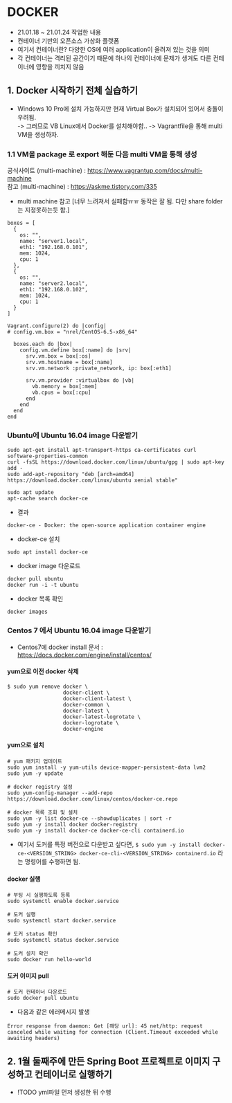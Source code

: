 # DOCKER
- 21.01.18 ~ 21.01.24 작업한 내용
- 컨테이너 기반의 오픈소스 가상화 플랫폼
- 여기서 컨테이너란? 다양한 OS에 여러 application이 올려져 있는 것을 의미
- 각 컨테이너는 격리된 공간이기 때문에 하나의 컨테이너에 문제가 생겨도 다른 컨테이너에 영향을 끼치지 않음

## 1. Docker 시작하기 전체 실습하기
- Windows 10 Pro에 설치 가능하지만 현재 Virtual Box가 설치되어 있어서 충돌이 우려됨.  
-> 그러므로 VB Linux에서 Docker를 설치해야함..
-> Vagrantfile을 통해 multi VM을 생성하자.

### 1.1 VM을 package 로 export 해둔 다음 multi VM을 통해 생성  
공식사이트 (multi-machine) : https://www.vagrantup.com/docs/multi-machine  
참고 (multi-machine) : https://askme.tistory.com/335
- multi machine 참고 [너무 느려져서 실패함ㅠㅠ 동작은 잘 됨. 다만 share folder는 지정못하는듯 함.]
```
boxes = [
  {
    os: "",
    name: "server1.local",
    eth1: "192.168.0.101",
    mem: 1024,
    cpu: 1
  },
  {
    os: "",
    name: "server2.local",
    eth1: "192.168.0.102",
    mem: 1024,
    cpu: 1
  }
]

Vagrant.configure(2) do |config|
# config.vm.box = "nrel/CentOS-6.5-x86_64"

  boxes.each do |box|
    config.vm.define box[:name] do |srv|
      srv.vm.box = box[:os]
      srv.vm.hostname = box[:name]
      srv.vm.network :private_network, ip: box[:eth1]

      srv.vm.provider :virtualbox do |vb|
        vb.memory = box[:mem]
        vb.cpus = box[:cpu]
      end
    end
  end
end
```

### Ubuntu에 Ubuntu 16.04 image 다운받기
```
sudo apt-get install apt-transport-https ca-certificates curl software-properties-common
curl -fsSL https://download.docker.com/linux/ubuntu/gpg | sudo apt-key add -
sudo add-apt-repository "deb [arch=amd64] https://download.docker.com/linux/ubuntu xenial stable"
```

```
sudo apt update
apt-cache search docker-ce
```
- 결과
```
docker-ce - Docker: the open-source application container engine
```
- docker-ce 설치
```
sudo apt install docker-ce
```
- docker image 다운로드
```
docker pull ubuntu 
docker run -i -t ubuntu       
```
- docker 목록 확인
```
docker images
```

### Centos 7 에서 Ubuntu 16.04 image 다운받기
- Centos7에 docker install 문서 : https://docs.docker.com/engine/install/centos/

#### yum으로 이전 docker 삭제
```
$ sudo yum remove docker \
                  docker-client \
                  docker-client-latest \
                  docker-common \
                  docker-latest \
                  docker-latest-logrotate \
                  docker-logrotate \
                  docker-engine
```

#### yum으로 설치
```
# yum 패키지 업데이트
sudo yum install -y yum-utils device-mapper-persistent-data lvm2
sudo yum -y update

# docker registry 설정
sudo yum-config-manager --add-repo https://download.docker.com/linux/centos/docker-ce.repo

# docker 목록 조회 및 설치
sudo yum -y list docker-ce --showduplicates | sort -r
sudo yum -y install docker docker-registry
sudo yum -y install docker-ce docker-ce-cli containerd.io
````
- 여기서 도커를 특정 버전으로 다운받고 싶다면, ```$ sudo yum -y install docker-ce-<VERSION_STRING> docker-ce-cli-<VERSION_STRING> containerd.io``` 라는 명령어를 수행하면 됨.

#### docker 실행
```
# 부팅 시 실행하도록 등록
sudo systemctl enable docker.service

# 도커 실행
sudo systemctl start docker.service

# 도커 status 확인
sudo systemctl status docker.service

# 도커 설치 확인
sudo docker run hello-world
```

#### 도커 이미지 pull 
```
# 도커 컨테이너 다운로드
sudo docker pull ubuntu
```
- 다음과 같은 에러메시지 발생
```
Error response from daemon: Get [해당 url]: 45 net/http: request canceled while waiting for connection (Client.Timeout exceeded while awaiting headers)
```


## 2. 1월 둘째주에 만든 Spring Boot 프로젝트로 이미지 구성하고 컨테이너로 실행하기
- !TODO yml파일 먼저 생성한 뒤 수행
